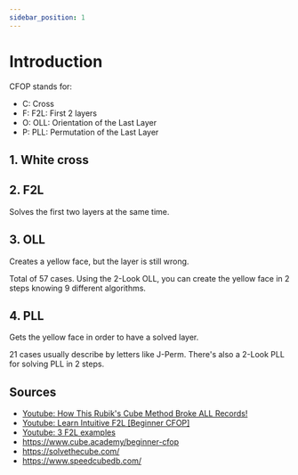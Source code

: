 ```yaml
---
sidebar_position: 1
---
```

# Introduction

CFOP stands for:

- C: Cross
- F: F2L: First 2 layers
- O: OLL: Orientation of the Last Layer
- P: PLL: Permutation of the Last Layer

## 1. White cross

## 2. F2L

Solves the first two layers at the same time.

## 3. OLL

Creates a yellow face, but the layer is still wrong.

Total of 57 cases. Using the 2-Look OLL, you can create the yellow face in 2 steps knowing 9 different algorithms.

## 4. PLL

Gets the yellow face in order to have a solved layer.

21 cases usually describe by letters like J-Perm. There's also a 2-Look PLL for solving PLL in 2 steps.

## Sources

- [Youtube:  How This Rubik's Cube Method Broke ALL Records!](https://www.youtube.com/watch?v=Tvt85mW28vo)
- [Youtube: Learn Intuitive F2L [Beginner CFOP]](https://www.youtube.com/watch?v=ReOZZHscIGk)
- [Youtube: 3 F2L examples](https://www.youtube.com/watch?v=LjaJ3fMvAlw)
- https://www.cube.academy/beginner-cfop
- https://solvethecube.com/
- https://www.speedcubedb.com/
